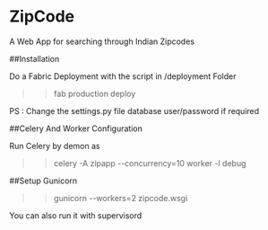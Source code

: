 # ZipCode
A Web App for searching through Indian Zipcodes 

##Installation

Do a Fabric Deployment with the script in /deployment Folder 

 >> fab production deploy 
 
 PS : Change the settings.py file database user/password if required 
 
 
 
##Celery And Worker Configuration 
 
 Run Celery by demon as 
 
 >> celery -A zipapp --concurrency=10 worker -l debug
 
 
##Setup Gunicorn 

>> gunicorn --workers=2 zipcode.wsgi

You can also run it with supervisord



